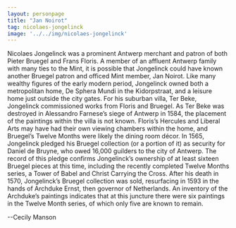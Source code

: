 ```yaml
---
layout: personpage
title: "Jan Noirot"
tag: nicolaes-jongelinck
image: '../../img/nicolaes-jongelinck'
---
```


<p>Nicolaes Jongelinck was a prominent Antwerp merchant and patron of both Pieter Bruegel and Frans Floris. A member of an affluent Antwerp family with many ties to the Mint, it is possible that Jongelinck could have known another Bruegel patron and officed Mint member, Jan Noirot. Like many wealthy figures of the early modern period, Jongelinck owned both a metropolitan home, De Sphera Mundi in the Kidorpstraat, and a leisure home just outside the city gates. For his suburban villa, Ter Beke, Jongelinck commissioned works from Floris and Bruegel. As Ter Beke was destroyed in Alessandro Farnese’s siege of Antwerp in 1584, the placement of the paintings within the villa is not known. Floris’s Hercules and Liberal Arts may have had their own viewing chambers within the home, and Bruegel’s Twelve Months were likely the dining room décor. In 1565, Jongelinck pledged his Bruegel collection (or a portion of it) as security for Daniel de Bruyne, who owed 16,000 guilders to the city of Antwerp. The record of this pledge confirms Jongelinck’s ownership of at least sixteen Bruegel pieces at this time, including the recently completed Twelve Months series, a Tower of Babel and Christ Carrying the Cross. After his death in 1570, Jongelinck’s Bruegel collection was sold, resurfacing in 1593 in the hands of Archduke Ernst, then governor of Netherlands. An inventory of the Archduke’s paintings indicates that at this juncture there were six paintings in the Twelve Month series, of which only five are known to remain.</p>
<p>--Cecily Manson</p>